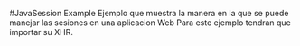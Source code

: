 #JavaSession Example
    Ejemplo que muestra la manera en la que se puede manejar las sesiones en una aplicacion Web
    Para este ejemplo tendran que importar su XHR.